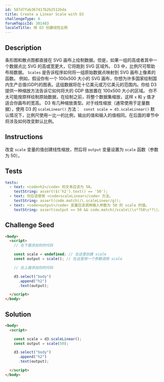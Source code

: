 ```yaml
---
id: 587d7fab367417b2b2512bda
title: Create a Linear Scale with D3
challengeType: 6
forumTopicId: 301483
localeTitle: 用 D3 创建线性比例
---
```


## Description
<section id='description'>
条形图和散点图都直接在 SVG 画布上绘制数据。但是，如果一组的高或者其中一个数据点比 SVG 的高或宽更大，它将跑到 SVG 区域外。
D3 中，比例尺可帮助布局数据。 <code>Scales</code> 是告诉程序如何将一组原始数据点映射到 SVG 画布上像素的函数。
例如，假设你有一个 100x500 大小的 SVG 画布，你想为许多国家绘制国内生产总值(GDP)的图表。这组数据将在十亿美元或万亿美元的范围内。你给 D3 提供一种缩放方法告诉它如何将大的 GDP 值放置在 100x500 大小的区域。
你不太可能按原样绘制原始数据，在绘制之前，将整个数据集缩放，这样 <code>x</code> 和 <code>y</code> 值才适合你画布的宽高。
D3 有几种缩放类型。对于线性缩放（通常使用于定量数据），使用 D3 的 <code>scaleLinear()</code> 方法：
<code> const scale = d3.scaleLinear()</code> 
默认情况下，比例尺使用一比一的比例，输出的值和输入的值相同。在后面的章节中将涉及如何改变默认比例。
</section>

## Instructions
<section id='instructions'>
改变 <code>scale</code> 变量的值创建线性缩放，然后将 <code>output</code> 变量设置为 <code>scale</code> 函数（参数为 50）。
</section>

## Tests
<section id='tests'>

```yml
tests:
  - text: <code>h2</code> 的文本应该为 50。
    testString: assert($('h2').text() == '50');
  - text: 你应该使用 <code>scaleLinear</code> 方法。
    testString: assert(code.match(/\.scaleLinear/g));
  - text: <code>output</code> 变量应该调用输入参数为 50 的 scale 的值。
    testString: assert(output == 50 && code.match(/scale\(\s*?50\s*?\)/g));

```

</section>

## Challenge Seed
<section id='challengeSeed'>

<div id='html-seed'>

```html
<body>
  <script>
    // 在下面添加你的代码

    const scale = undefined; // 在这里创建 scale 
    const output = scale(); // 在这里用一个参数调用 scale 

    // 在上面添加你的代码

    d3.select("body")
      .append("h2")
      .text(output);

  </script>
</body>
```

</div>



</section>

## Solution
<section id='solution'>

```html
<body>
  <script>

    const scale = d3.scaleLinear();
    const output = scale(50); 

    d3.select("body")
      .append("h2")
      .text(output);

  </script>
</body>

```

</section>
